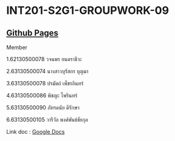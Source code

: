 # INT201-S2G1-GROUPWORK-09
## [Github Pages](https://fhlk.github.io/INT201-S2G1-GROUPWORK-09/Product-Web-HW09/)

Member

1.62130500078 วจนพร ยนตราชีวะ

2.63130500074 นางสาวบุรัสกร บุญมา

3.63130500078 ปรมัตถ์ เพ็ชรอินทร์

4.63130500086 พิชญะ ไพรินทร์

5.63130500090 ภัทรดนัย ดีรักษา

6.63130500105 วารีวัล พงศ์พันธ์ชัยกุล

Link doc : [Google Docs](https://docs.google.com/document/d/1dvxCykbKs2cM4eJUqkCfmdd5XK-a8ohfPQzznllrsi0/edit?usp=sharing)
